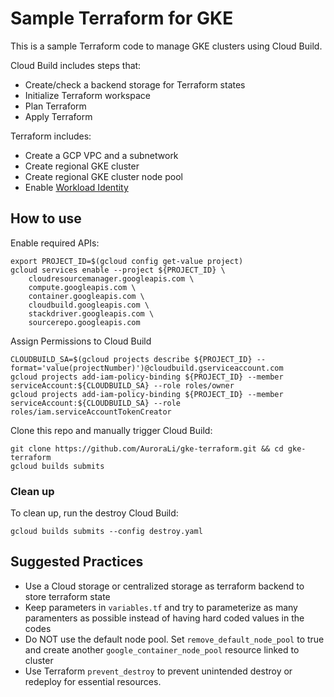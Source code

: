 # Sample Terraform for GKE

This is a sample Terraform code to manage GKE clusters using Cloud Build. 

Cloud Build includes steps that:
- Create/check a backend storage for Terraform states
- Initialize Terraform workspace
- Plan Terraform
- Apply Terraform 

Terraform includes:
- Create a GCP VPC and a subnetwork
- Create regional GKE cluster
- Create regional GKE cluster node pool
- Enable [Workload Identity](https://cloud.google.com/blog/products/containers-kubernetes/introducing-workload-identity-better-authentication-for-your-gke-applications)



## How to use
Enable required APIs:
```
export PROJECT_ID=$(gcloud config get-value project)
gcloud services enable --project ${PROJECT_ID} \
    cloudresourcemanager.googleapis.com \
    compute.googleapis.com \
    container.googleapis.com \
    cloudbuild.googleapis.com \
    stackdriver.googleapis.com \
    sourcerepo.googleapis.com
```

Assign Permissions to Cloud Build
```
CLOUDBUILD_SA=$(gcloud projects describe ${PROJECT_ID} --format='value(projectNumber)')@cloudbuild.gserviceaccount.com 
gcloud projects add-iam-policy-binding ${PROJECT_ID} --member serviceAccount:${CLOUDBUILD_SA} --role roles/owner
gcloud projects add-iam-policy-binding ${PROJECT_ID} --member serviceAccount:${CLOUDBUILD_SA} --role roles/iam.serviceAccountTokenCreator

```

Clone this repo and manually trigger Cloud Build:
```
git clone https://github.com/AuroraLi/gke-terraform.git && cd gke-terraform
gcloud builds submits
```

### Clean up
To clean up, run the destroy Cloud Build:
```
gcloud builds submits --config destroy.yaml
```

## Suggested Practices
* Use a Cloud storage or centralized storage as terraform backend to store terraform state
* Keep parameters in `variables.tf` and try to parameterize as many paramenters as possible instead of having hard coded values in the codes
* Do NOT use the default node pool. Set `remove_default_node_pool` to true and create another `google_container_node_pool` resource linked to cluster
* Use Terraform `prevent_destroy` to prevent unintended destroy or redeploy for essential resources. 